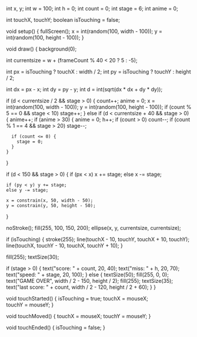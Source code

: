 int x, y;
int w = 100;
int h = 0;
int count = 0;
int stage = 6;
int anime = 0;

int touchX, touchY;
boolean isTouching = false;

void setup() {
  fullScreen(); 
  x = int(random(100, width - 100));
  y = int(random(100, height - 100));
}

void draw() {
  background(0);

  int currentsize = w + (frameCount % 40 < 20 ? 5 : -5);

  int px = isTouching ? touchX : width / 2;
  int py = isTouching ? touchY : height / 2;

  int dx = px - x;
  int dy = py - y;
  int d = int(sqrt(dx * dx + dy * dy));

  if (d < currentsize / 2 && stage > 0) {
    count++;
    anime = 0;
    x = int(random(100, width - 100));
    y = int(random(100, height - 100));
    if (count % 5 == 0 && stage < 10) stage++;
  } 
  else if (d < currentsize + 40 && stage > 0) {
    anime++;
    if (anime > 30) {
      anime = 0;
      h++;
      if (count > 0) count--;
      if (count % 1 == 4 && stage > 20) stage--;
      
      if (count <= 0) {
        stage = 0;
      }
    }
  }

  if (d < 150 && stage > 0) {
    if (px < x) x += stage;
    else x -= stage;

    if (py < y) y += stage;
    else y -= stage;

    x = constrain(x, 50, width - 50);
    y = constrain(y, 50, height - 50);
  }

  noStroke();
  fill(255, 100, 150, 200);
  ellipse(x, y, currentsize, currentsize);

  if (isTouching) {
    stroke(255);
    line(touchX - 10, touchY, touchX + 10, touchY);
    line(touchX, touchY - 10, touchX, touchY + 10);
  }

  fill(255);
  textSize(30);

  if (stage > 0) {
    text("score: " + count, 20, 40);
    text("miss: " + h, 20, 70);
    text("speed: " + stage, 20, 100);
  } else {
    textSize(50);
    fill(255, 0, 0);
    text("GAME OVER", width / 2 - 150, height / 2);
    fill(255);
    textSize(35);
    text("last score: " + count, width / 2 - 120, height / 2 + 60);
  }
}

void touchStarted() {
  isTouching = true;
  touchX = mouseX;  
  touchY = mouseY;
}

void touchMoved() {
  touchX = mouseX;
  touchY = mouseY;
}

void touchEnded() {
  isTouching = false;
}
